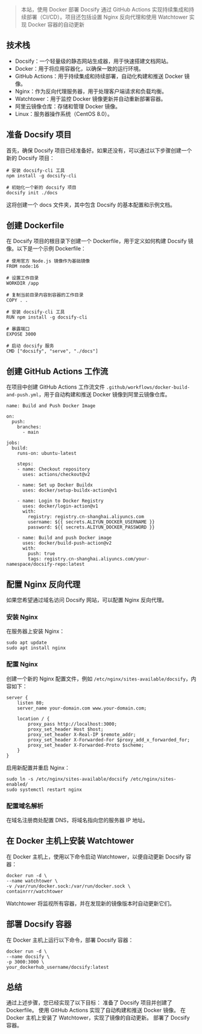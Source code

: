 >本站，使用 Docker 部署 Docsify 通过 GitHub Actions 实现持续集成和持续部署（CI/CD）。项目还包括设置 Nginx 反向代理和使用 Watchtower 实现 Docker 容器的自动更新
## 技术栈
- Docsify：一个轻量级的静态网站生成器，用于快速搭建文档网站。
- Docker：用于将应用容器化，以确保一致的运行环境。
- GitHub Actions：用于持续集成和持续部署，自动化构建和推送 Docker 镜像。
- Nginx：作为反向代理服务器，用于处理客户端请求和负载均衡。
- Watchtower：用于监控 Docker 镜像更新并自动重新部署容器。
- 阿里云镜像仓库：存储和管理 Docker 镜像。
- Linux：服务器操作系统（CentOS 8.0）。

## 准备 Docsify 项目
首先，确保 Docsify 项目已经准备好。如果还没有，可以通过以下步骤创建一个新的 Docsify 项目：

    # 安装 docsify-cli 工具
    npm install -g docsify-cli
    
    # 初始化一个新的 docsify 项目
    docsify init ./docs
这将创建一个 docs 文件夹，其中包含 Docsify 的基本配置和示例文档。
## 创建 Dockerfile
在 Docsify 项目的根目录下创建一个 Dockerfile，用于定义如何构建 Docsify 镜像。以下是一个示例 Dockerfile：

    # 使用官方 Node.js 镜像作为基础镜像
    FROM node:16
    
    # 设置工作目录
    WORKDIR /app
    
    # 复制当前目录内容到容器的工作目录
    COPY . .
    
    # 安装 docsify-cli 工具
    RUN npm install -g docsify-cli
    
    # 暴露端口
    EXPOSE 3000
    
    # 启动 docsify 服务
    CMD ["docsify", "serve", "./docs"]

## 创建 GitHub Actions 工作流
在项目中创建 GitHub Actions 工作流文件 `.github/workflows/docker-build-and-push.yml`，用于自动构建和推送 Docker 镜像到阿里云镜像仓库。

    name: Build and Push Docker Image
    
    on:
      push:
        branches:
          - main
    
    jobs:
      build:
        runs-on: ubuntu-latest
    
        steps:
        - name: Checkout repository
          uses: actions/checkout@v2
    
        - name: Set up Docker Buildx
          uses: docker/setup-buildx-action@v1
    
        - name: Login to Docker Registry
          uses: docker/login-action@v1
          with:
            registry: registry.cn-shanghai.aliyuncs.com
            username: ${{ secrets.ALIYUN_DOCKER_USERNAME }}
            password: ${{ secrets.ALIYUN_DOCKER_PASSWORD }}
    
        - name: Build and push Docker image
          uses: docker/build-push-action@v2
          with:
            push: true
            tags: registry.cn-shanghai.aliyuncs.com/your-namespace/docsify-repo:latest

## 配置 Nginx 反向代理
如果您希望通过域名访问 Docsify 网站，可以配置 Nginx 反向代理。
### 安装 Nginx
在服务器上安装 Nginx：

    sudo apt update
    sudo apt install nginx

### 配置 Nginx
创建一个新的 Nginx 配置文件，例如 `/etc/nginx/sites-available/docsify`，内容如下：

    server {
        listen 80;
        server_name your-domain.com www.your-domain.com;
    
        location / {
            proxy_pass http://localhost:3000;
            proxy_set_header Host $host;
            proxy_set_header X-Real-IP $remote_addr;
            proxy_set_header X-Forwarded-For $proxy_add_x_forwarded_for;
            proxy_set_header X-Forwarded-Proto $scheme;
        }
    }

启用新配置并重启 Nginx：

    sudo ln -s /etc/nginx/sites-available/docsify /etc/nginx/sites-enabled/
    sudo systemctl restart nginx

### 配置域名解析
   在域名注册商处配置 DNS，将域名指向您的服务器 IP 地址。
## 在 Docker 主机上安装 Watchtower
在 Docker 主机上，使用以下命令启动 Watchtower，以便自动更新 Docsify 容器：

    docker run -d \
    --name watchtower \
    -v /var/run/docker.sock:/var/run/docker.sock \
    containrrr/watchtower

Watchtower 将监视所有容器，并在发现新的镜像版本时自动更新它们。

## 部署 Docsify 容器
在 Docker 主机上运行以下命令，部署 Docsify 容器：

    docker run -d \
    --name docsify \
    -p 3000:3000 \
    your_dockerhub_username/docsify:latest

## 总结
通过上述步骤，您已经实现了以下目标：
准备了 Docsify 项目并创建了 Dockerfile。
使用 GitHub Actions 实现了自动构建和推送 Docker 镜像。
在 Docker 主机上安装了 Watchtower，实现了镜像的自动更新。
部署了 Docsify 容器。